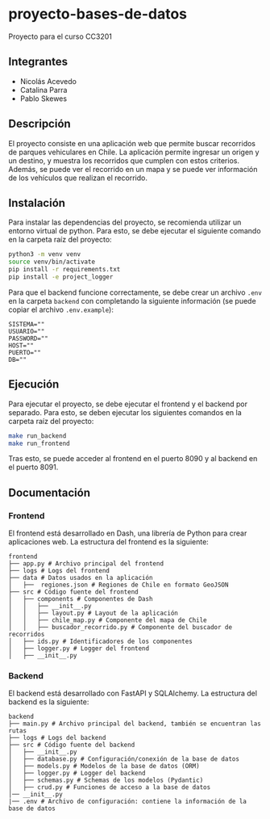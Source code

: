 # proyecto-bases-de-datos

Proyecto para el curso CC3201

## Integrantes
 
- Nicolás Acevedo
- Catalina Parra
- Pablo Skewes

## Descripción
El proyecto consiste en una aplicación web que permite buscar recorridos de parques vehiculares en Chile. La aplicación permite ingresar un origen y un destino, y muestra los recorridos que cumplen con estos criterios. Además, se puede ver el recorrido en un mapa y se puede ver información de los vehículos que realizan el recorrido.

## Instalación

Para instalar las dependencias del proyecto, se recomienda utilizar un entorno virtual de python. Para esto, se debe ejecutar el siguiente comando en la carpeta raíz del proyecto:

```bash
python3 -m venv venv
source venv/bin/activate
pip install -r requirements.txt
pip install -e project_logger
```

Para que el backend funcione correctamente, se debe crear un archivo `.env` en la carpeta `backend` con completando la siguiente información (se puede copiar el archivo `.env.example`):

```
SISTEMA=""
USUARIO=""
PASSWORD=""
HOST=""
PUERTO=""
DB=""
```

## Ejecución
Para ejecutar el proyecto, se debe ejecutar el frontend y el backend por separado. Para esto, se deben ejecutar los siguientes comandos en la carpeta raíz del proyecto:

```bash
make run_backend
make run_frontend
```

Tras esto, se puede acceder al frontend en el puerto 8090 y al backend en el puerto 8091.

## Documentación
### Frontend
El frontend está desarrollado en Dash, una librería de Python para crear aplicaciones web.
La estructura del frontend es la siguiente:

```
frontend
├── app.py # Archivo principal del frontend
├── logs # Logs del frontend
├── data # Datos usados en la aplicación
│   ├──  regiones.json # Regiones de Chile en formato GeoJSON
├── src # Código fuente del frontend
│   ├── components # Componentes de Dash
│   │   ├── __init__.py
│   │   ├── layout.py # Layout de la aplicación
│   │   ├── chile_map.py # Componente del mapa de Chile
│   │   ├── buscador_recorrido.py # Componente del buscador de recorridos
│   ├── ids.py # Identificadores de los componentes
│   ├── logger.py # Logger del frontend
│   ├── __init__.py
```

### Backend
El backend está desarrollado con FastAPI y SQLAlchemy. La estructura del backend es la siguiente:

```
backend
├── main.py # Archivo principal del backend, también se encuentran las rutas
├── logs # Logs del backend
├── src # Código fuente del backend
│   ├── __init__.py
│   ├── database.py # Configuración/conexión de la base de datos
│   ├── models.py # Modelos de la base de datos (ORM)
│   ├── logger.py # Logger del backend
│   ├── schemas.py # Schemas de los modelos (Pydantic)
│   ├── crud.py # Funciones de acceso a la base de datos
│── __init__.py
|── .env # Archivo de configuración: contiene la información de la base de datos
```